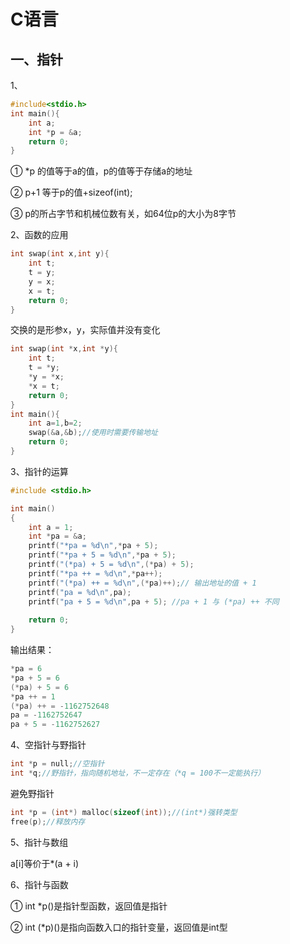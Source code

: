 



# C语言

## 一、指针

1、

```c
#include<stdio.h>
int main(){
    int a;
    int *p = &a;
    return 0;
}
```

① *p 的值等于a的值，p的值等于存储a的地址

② p+1 等于p的值+sizeof(int);

③ p的所占字节和机械位数有关，如64位p的大小为8字节



2、函数的应用

```c
int swap(int x,int y){
	int t;
	t = y;
	y = x;
	x = t;
    return 0;
}
```

交换的是形参x，y，实际值并没有变化

```c
int swap(int *x,int *y){
	int t;
	t = *y;
	*y = *x;
	*x = t;
    return 0;
}
int main(){
    int a=1,b=2;
    swap(&a,&b);//使用时需要传输地址
    return 0;
}
```

3、指针的运算

```c
#include <stdio.h>

int main()
{
	int a = 1;
	int *pa = &a;
	printf("*pa = %d\n",*pa + 5);
	printf("*pa + 5 = %d\n",*pa + 5);
	printf("(*pa) + 5 = %d\n",(*pa) + 5);
	printf("*pa ++ = %d\n",*pa++);
    printf("(*pa) ++ = %d\n",(*pa)++);// 输出地址的值 + 1 
	printf("pa = %d\n",pa);
	printf("pa + 5 = %d\n",pa + 5); //pa + 1 与 (*pa) ++ 不同
	
    return 0;
}
```

输出结果：

```c
*pa = 6
*pa + 5 = 6
(*pa) + 5 = 6
*pa ++ = 1
(*pa) ++ = -1162752648
pa = -1162752647
pa + 5 = -1162752627
```

4、空指针与野指针

```c
int *p = null;//空指针
int *q;//野指针，指向随机地址，不一定存在（*q = 100不一定能执行）
```

避免野指针

```c
int *p = (int*) malloc(sizeof(int));//(int*)强转类型
free(p);//释放内存
```

5、指针与数组

a[i]等价于*(a + i)

6、指针与函数

① int *p()是指针型函数，返回值是指针

② int (*p)()是指向函数入口的指针变量，返回值是int型

